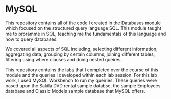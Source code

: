 # MySQL
This repository contains all of the code I created in the Databases module which focused on the structured query language SQL. This module taught me to proramme in SQL, teaching me the fundamentals of this language and how to query databases.

We covered all aspects of SQL including, selecting different information, aggregating data, grouping by certain columns, joining different tables, filtering using where clauses and doing nested queires.

This repostiory contains the labs that I completed over the course of this module and the queries I developed within each lab session. For this lab work, I used MySQL Workbench to run my queiries. These queries were based upon the Sakila DVD rental sample databse, the sample Employees database and Classic Models sample database that MySQL offers.
